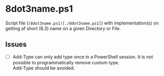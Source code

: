# 8dot3name.ps1

Script file (`(8dot3name.ps1)[./8dot3name.ps1]`) with implementation(s) on getting af short (8.3) name on a given Directory or File.

## Issues

- [ ] Add-Type can only add type once in a PowerShell session. It is not possible to programmatically remove custom type.  
Add-Type should be avoided.
